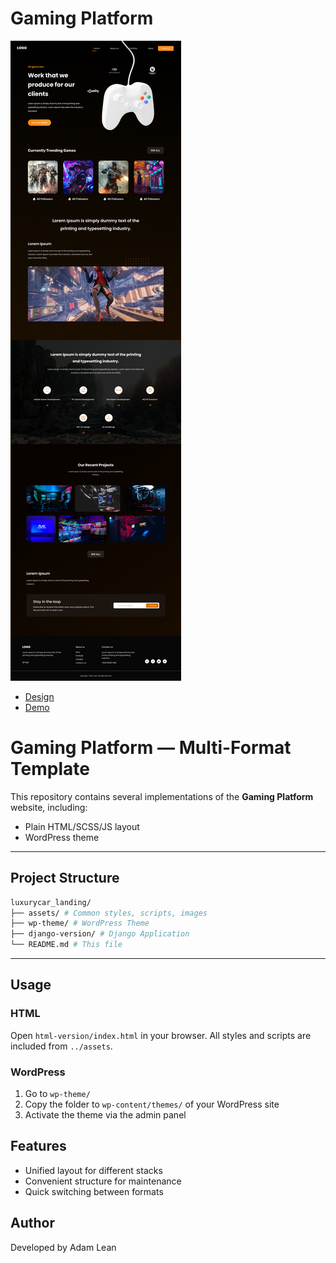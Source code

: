 # Gaming Platform

![Gaming Platform](./assets/img/screenshot.png)

- [Design](https://www.figma.com/design/oTn1jPS3r0KrnWPSVU4PUD/Gaming-Platform---Web-Design--Community-?node-id=1-4&t=l3WOeBCulwbBiSI7-1)
- [Demo](https://gameplatforn.netlify.app/)

# Gaming Platform — Multi-Format Template

This repository contains several implementations of the **Gaming Platform** website, including:

- Plain HTML/SCSS/JS layout
- WordPress theme

---

## Project Structure

```bash
luxurycar_landing/
├── assets/ # Common styles, scripts, images
├── wp-theme/ # WordPress Theme
├── django-version/ # Django Application
└── README.md # This file
```

---

## Usage

### HTML

Open `html-version/index.html` in your browser. All styles and scripts are included from `../assets`.

### WordPress

1. Go to `wp-theme/`
2. Copy the folder to `wp-content/themes/` of your WordPress site
3. Activate the theme via the admin panel

## Features

- Unified layout for different stacks
- Convenient structure for maintenance
- Quick switching between formats

## Author

Developed by Adam Lean
